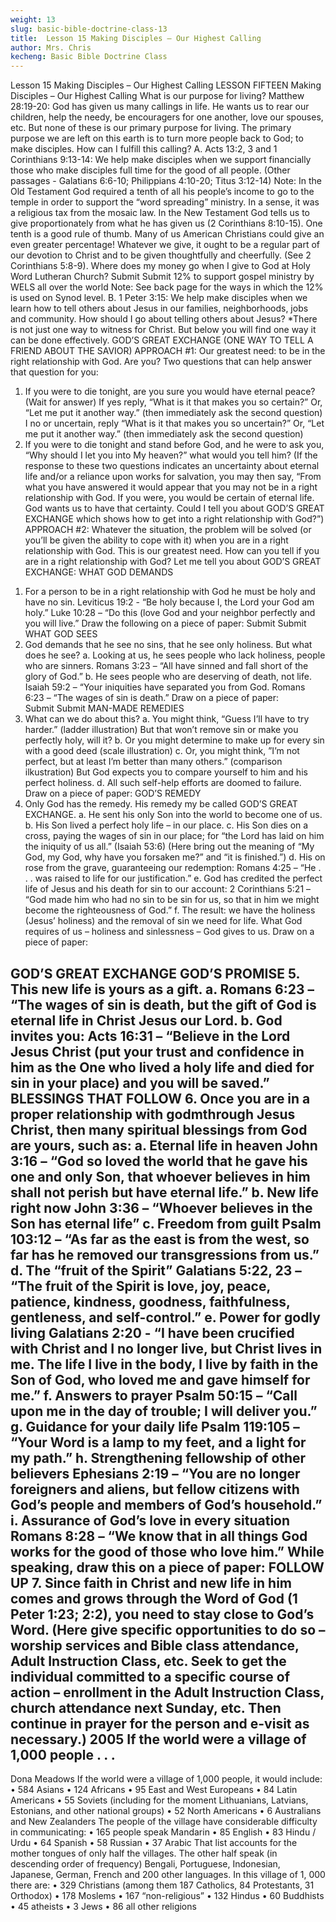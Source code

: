 ```yaml
---
weight: 13
slug: basic-bible-doctrine-class-13
title:  Lesson 15 Making Disciples – Our Highest Calling
author: Mrs. Chris
kecheng: Basic Bible Doctrine Class
---
```


Lesson 15 Making Disciples – Our Highest Calling
LESSON FIFTEEN
Making Disciples – Our Highest Calling
What is our purpose for living?
Matthew 28:19-20: God has given us many callings in life. He wants us to rear our children, help the needy, be encouragers for one another, love our spouses, etc. But none of these is our primary purpose for living. The primary purpose we are left on this earth is to turn more people back to God; to make disciples.
How can I fulfill this calling?
A. Acts 13:2, 3 and 1 Corinthians 9:13-14: We help make disciples when we support financially those who make disciples full time for the good of all people. (Other passages - Galatians 6:6-10; Philippians 4:10-20; Titus 3:12-14)
Note: In the Old Testament God required a tenth of all his people’s income to go to the temple in order to support the “word spreading” ministry. In a sense, it was a religious tax from the mosaic law. In the New Testament God tells us to give proportionately from what he has given us (2 Corinthians 8:10-15). One tenth is a good rule of thumb. Many of us American Christians could give an even greater percentage! Whatever we give, it ought to be a regular part of our devotion to Christ and to be given thoughtfully and cheerfully. (See 2 Corinthians 5:8-9).
Where does my money go when I give to God at Holy Word Lutheran Church?
Submit
Submit
12% to support gospel ministry
by WELS all over the world
Note: See back page for the ways in which the 12% is used on Synod level.
B. 1 Peter 3:15: We help make disciples when we learn how to tell others about Jesus in our families, neighborhoods, jobs and community.
How should I go about telling others about Jesus?
*There is not just one way to witness for Christ. But below you will find one way it can be done effectively.
GOD’S GREAT EXCHANGE
(ONE WAY TO TELL A FRIEND ABOUT THE SAVIOR)
APPROACH #1:
Our greatest need: to be in the right relationship with God. Are you?
Two questions that can help answer that question for you:
1) If you were to die tonight, are you sure you would have eternal peace? (Wait for answer)
If yes reply, “What is it that makes you so certain?” Or, “Let me put it another way.” (then immediately ask the second question)
I no or uncertain, reply “What is it that makes you so uncertain?” Or, “Let me put it another way.” (then immediately ask the second question)
2) If you were to die tonight and stand before God, and he were to ask you, “Why should I let you into My heaven?” what would you tell him?
(If the response to these two questions indicates an uncertainty about eternal life and/or a reliance upon works for salvation, you may then say, “From what you have answered it would appear that you may not be in a right relationship with God. If you were, you would be certain of eternal life. God wants us to have that certainty. Could I tell you about GOD’S GREAT EXCHANGE which shows how to get into a right relationship with God?”)
APPROACH #2:
Whatever the situation, the problem will be solved (or you’ll be given the ability to cope with it) when you are in a right relationship with God. This is our greatest need. How can you tell if you are in a right relationship with God? Let me tell you about GOD’S GREAT EXCHANGE:
WHAT GOD DEMANDS
1. For a person to be in a right relationship with God he must be holy and have no sin.
Leviticus 19:2 - “Be holy because I, the Lord your God am holy.”
Luke 10:28 – “Do this (love God and your neighbor perfectly and you will live.”
Draw the following on a piece of paper:
Submit	Submit
WHAT GOD SEES
2. God demands that he see no sins, that he see only holiness. But what does he see?
a. Looking at us, he sees people who lack holiness, people who are sinners.
Romans 3:23 – “All have sinned and fall short of the glory of God.”
b. He sees people who are deserving of death, not life.
Isaiah 59:2 – “Your iniquities have separated you from God.
Romans 6:23 – “The wages of sin is death.”
Draw on a piece of paper:                          
Submit	Submit
MAN-MADE REMEDIES
3. What can we do about this?
a. You might think, “Guess I’ll have to try harder.” (ladder illustration) But that won’t remove sin or make you perfectly holy, will it?
b. Or you might determine to make up for every sin with a good deed (scale illustration)
c. Or, you might think, ”I’m not perfect, but at least I’m better than many others.” (comparison ilkustration) But God expects you to compare yourself to him and his perfect holiness.
d. All such self-help efforts are doomed to failure.
Draw on a piece of paper:
GOD’S REMEDY
4. Only God has the remedy. His remedy my be called GOD’S GREAT EXCHANGE.
a. He sent his only Son into the world to become one of us.
b. His Son lived a perfect holy life – in our place.
c. His Son dies on a cross, paying the wages of sin in our place; for “the Lord has laid on him the iniquity of us all.” (Isaiah 53:6) (Here bring out the meaning of “My God, my God, why have you forsaken me?” and “it is finished.”)
d. His on rose from the grave, guaranteeing our redemption:
Romans 4:25 – “He . . . was raised to life for our justification.”
e. God has credited the perfect life of Jesus and his death for sin to our account:
2 Corinthians 5:21 – “God made him who had no sin to be sin for us, so that in him we might become the righteousness of God.”
f. The result: we have the holiness (Jesus’ holiness) and the removal of sin we need for life. What God requires of us – holiness and sinlessness – God gives to us.
Draw on a piece of paper:

GOD’S GREAT EXCHANGE
GOD’S PROMISE
5. This new life is yours as a gift.
a. Romans 6:23 – “The wages of sin is death, but the gift of God is eternal life in Christ Jesus our Lord.
b. God invites you: Acts 16:31 – “Believe in the Lord Jesus Christ (put your trust and confidence in him as the One who lived a holy life and died for sin in your place) and you will be saved.”
BLESSINGS THAT FOLLOW
6. Once you are in a proper relationship with godmthrough Jesus Christ, then many spiritual blessings from God are yours, such as:
a. Eternal life in heaven
John 3:16 – “God so loved the world that he gave his one and only Son, that whoever believes in him shall not perish but have eternal life.”
b. New life right now
John 3:36 – “Whoever believes in the Son has eternal life”
c. Freedom from guilt
Psalm 103:12 – “As far as the east is from the west, so far has he removed our transgressions from us.”
d. The “fruit of the Spirit”
Galatians 5:22, 23 – “The fruit of the Spirit is love, joy, peace, patience, kindness, goodness, faithfulness, gentleness, and self-control.”
e. Power for godly living
Galatians 2:20 - “I have been crucified with Christ and I no longer live, but Christ lives in me. The life I live in the body, I live by faith in the Son of God, who loved me and gave himself for me.”
f. Answers to prayer
Psalm 50:15 – “Call upon me in the day of trouble; I will deliver you.”
g. Guidance for your daily life
Psalm 119:105 – “Your Word is a lamp to my feet, and a light for my path.”
h. Strengthening fellowship of other believers
Ephesians 2:19 – “You are no longer foreigners and aliens, but fellow citizens with God’s people and members of God’s household.”
i. Assurance of God’s love in every situation
Romans 8:28 – “We know that in all things God works for the good of those who love him.”
While speaking, draw this on a piece of paper:
FOLLOW UP
7. Since faith in Christ and new life in him comes and grows through the Word of God (1 Peter 1:23; 2:2), you need to stay close to God’s Word.
(Here give specific opportunities to do so – worship services and Bible class attendance, Adult Instruction Class, etc. Seek to get the individual committed to a specific course of action – enrollment in the Adult Instruction Class, church attendance next Sunday, etc.
Then continue in prayer for the person and e-visit as necessary.)
2005
If the world were a village of 1,000 people . . .
-----------------------------------------------------------------
Dona Meadows
If the world were a village of 1,000 people, it would include:
• 584 Asians
• 124 Africans
• 95 East and West Europeans
• 84 Latin Americans
• 55 Soviets (including for the moment Lithuanians, Latvians, Estonians, and other national groups)
• 52 North Americans
• 6 Australians and New Zealanders
The people of the village have considerable difficulty in communicating:
• 165 people speak Mandarin
• 85 English
• 83 Hindu / Urdu
• 64 Spanish
• 58 Russian
• 37 Arabic
That list accounts for the mother tongues of only half the villages. The other half speak (in descending order of frequency) Bengali, Portuguese, Indonesian, Japanese, German, French and 200 other languages.
In this village of 1, 000 there are:
• 329 Christians (among them 187 Catholics, 84 Protestants, 31 Orthodox)
• 178 Moslems
• 167 “non-religious”
• 132 Hindus
• 60 Buddhists
• 45 atheists
• 3 Jews
• 86 all other religions

